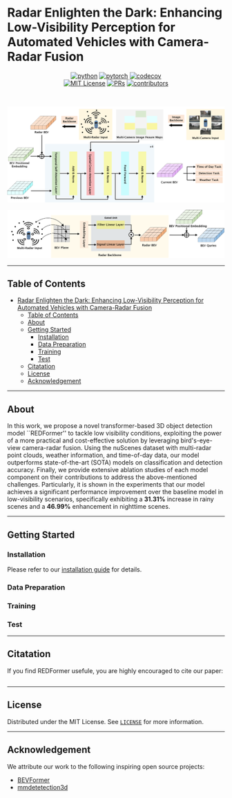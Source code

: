 <div align="left">

# Radar Enlighten the Dark: Enhancing Low-Visibility Perception for Automated Vehicles with Camera-Radar Fusion

</div>

<!-- PROJECT SHIELDS -->
<div align="center">

[![python](https://img.shields.io/badge/-Python_3.6%2B-blue?logo=python&logoColor=white)](https://github.com/pre-commit/pre-commit)
[![pytorch](https://img.shields.io/badge/PyTorch_1.3%2B-ee4c2c?logo=pytorch&logoColor=white)](https://pytorch.org/get-started/locally/)
[![codecov](https://codecov.io/gh/PurdueDigitalTwin/REDFormer/branch/master/graph/badge.svg)](https://codecov.io/gh/PurdueDigitalTwin/REDFormer) <br>
[![MIT License](https://img.shields.io/badge/license-mit-darkred.svg)](https://github.com/PurdueDigitalTwin/REDFormer/blob/master/LICENSE)
[![PRs](https://img.shields.io/badge/PRs-welcome-brightgreen.svg)](https://github.com/PurdueDigitalTwin/REDFormer/pulls)
[![contributors](https://img.shields.io/github/contributors/PurdueDigitalTwin/REDFormer.svg)](https://github.com/PurdueDigitalTwin/REDFormer/graphs/contributors)

</div>

<!-- PROJECT ILLUSTRATIONS -->
<br />
<div align="center">
    <p align="center">
        <img src="docs/img/overall.png", alt="arch", width="600"/>
    </p>
    <p align="center">
        <img src="docs/img/radar_backbone.png", alt="rad", width="600">
    </p>
</div>

---

## Table of Contents

- [Radar Enlighten the Dark: Enhancing Low-Visibility Perception for Automated Vehicles with Camera-Radar Fusion](#radar-enlighten-the-dark-enhancing-low-visibility-perception-for-automated-vehicles-with-camera-radar-fusion)
  - [Table of Contents](#table-of-contents)
  - [About](#about)
  - [Getting Started](#getting-started)
    - [Installation](#installation)
    - [Data Preparation](#data-preparation)
    - [Training](#training)
    - [Test](#test)
  - [Citatation](#citatation)
  - [License](#license)
  - [Acknowledgement](#acknowledgement)

---

## About

In this work, we propose a novel transformer-based  3D object detection model ``REDFormer'' to tackle low visibility conditions, exploiting the power of a more practical and cost-effective solution by leveraging bird's-eye-view camera-radar fusion. Using the nuScenes dataset with multi-radar point clouds, weather information, and time-of-day data, our model outperforms state-of-the-art (SOTA) models on classification and detection accuracy. Finally, we provide extensive ablation studies of each model component on their contributions to address the above-mentioned challenges. Particularly, it is shown in the experiments that our model achieves a significant performance improvement over the baseline model in low-visibility scenarios, specifically exhibiting a **31.31%** increase in rainy scenes and a **46.99%** enhancement in nighttime scenes.

---

## Getting Started

### Installation

Please refer to our [installation guide](docs/installation.md) for details.

### Data Preparation

### Training

### Test

---

## Citatation

If you find REDFormer usefule, you are highly encouraged to cite our paper:

```bibtex
```

---

## License

Distributed under the MIT License. See [`LICENSE`](LICENSE) for more information.

---

## Acknowledgement

We attribute our work to the following inspiring open source projects:

- [BEVFormer](https://github.com/fundamentalvision/BEVFormer)
- [mmdetetection3d](https://github.com/open-mmlab/mmdetection3d)
